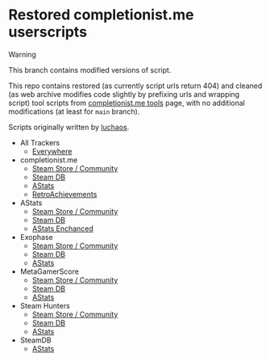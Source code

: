 # Restored completionist.me userscripts

> [!WARNING]  
> This branch contains modified versions of script.

This repo contains restored (as currently script urls return 404) and cleaned (as web archive modifies code slightly by prefixing urls and wrapping script) tool scripts from [completionist.me tools](https://completionist.me/tools) page, with no additional modifications (at least for `main` branch).

Scripts originally written by [luchaos](https://github.com/luchaos).

* All Trackers
  * [Everywhere](https://raw.githubusercontent.com/Birdie0/completionist.me-userscripts/mod/trackers.user.js)
* completionist.me
  * [Steam Store / Community](https://raw.githubusercontent.com/Birdie0/completionist.me-userscripts/mod/cme-steam.user.js)
  * [Steam DB](https://raw.githubusercontent.com/Birdie0/completionist.me-userscripts/mod/cme-steamdb.user.js)
  * [AStats](https://raw.githubusercontent.com/Birdie0/completionist.me-userscripts/mod/cme-astats.user.js)
  * [RetroAchievements](https://raw.githubusercontent.com/Birdie0/completionist.me-userscripts/mod/cme-retroachievements.user.js)
* AStats
  * [Steam Store / Community](https://raw.githubusercontent.com/Birdie0/completionist.me-userscripts/mod/astats-steam.user.js)
  * [Steam DB](https://raw.githubusercontent.com/Birdie0/completionist.me-userscripts/mod/astats-steamdb.user.js)
  * [AStats Enchanced](https://raw.githubusercontent.com/Birdie0/completionist.me-userscripts/mod/astats-enhanced.user.js)
* Exophase
  * [Steam Store / Community](https://raw.githubusercontent.com/Birdie0/completionist.me-userscripts/mod/exophase-steam.user.js)
  * [Steam DB](https://raw.githubusercontent.com/Birdie0/completionist.me-userscripts/mod/exophase-steamdb.user.js)
  * [AStats](https://raw.githubusercontent.com/Birdie0/completionist.me-userscripts/mod/exophase-astats.user.js)
* MetaGamerScore
  * [Steam Store / Community](https://raw.githubusercontent.com/Birdie0/completionist.me-userscripts/mod/mgs-steam.user.js)
  * [Steam DB](https://raw.githubusercontent.com/Birdie0/completionist.me-userscripts/mod/mgs-steamdb.user.js)
  * [AStats](https://raw.githubusercontent.com/Birdie0/completionist.me-userscripts/mod/mgs-astats.user.js)
* Steam Hunters
  * [Steam Store / Community](https://raw.githubusercontent.com/Birdie0/completionist.me-userscripts/mod/steamhunters-steam.user.js)
  * [Steam DB](https://raw.githubusercontent.com/Birdie0/completionist.me-userscripts/mod/steamhunters-steamdb.user.js)
  * [AStats](https://raw.githubusercontent.com/Birdie0/completionist.me-userscripts/mod/steamhunters-astats.user.js)
* SteamDB
  * [AStats](https://raw.githubusercontent.com/Birdie0/completionist.me-userscripts/mod/steamdb-astats.user.js)
